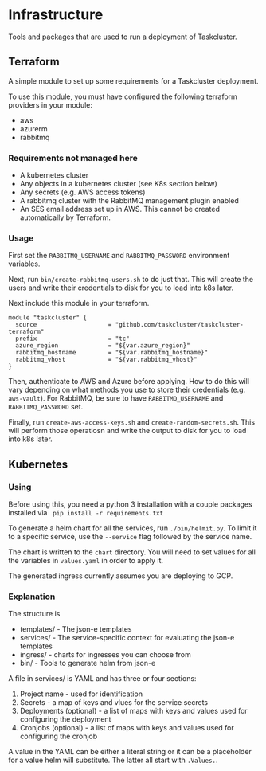 # Infrastructure

Tools and packages that are used to run a deployment of Taskcluster.

## Terraform

A simple module to set up some requirements for a Taskcluster deployment.

To use this module, you must have configured the following terraform providers
in your module:

- aws
- azurerm
- rabbitmq

### Requirements not managed here

- A kubernetes cluster
- Any objects in a kubernetes cluster (see K8s section below)
- Any secrets (e.g. AWS access tokens)
- A rabbitmq cluster with the RabbitMQ management plugin enabled
- An SES email address set up in AWS. This cannot be created automatically by Terraform.

### Usage

First set the `RABBITMQ_USERNAME` and `RABBITMQ_PASSWORD` environment variables.

Next, run `bin/create-rabbitmq-users.sh` to do just that. This will create the users and write their credentials to disk for you to load into k8s later.

Next include this module in your terraform.

```hcl
module "taskcluster" {
  source                    = "github.com/taskcluster/taskcluster-terraform"
  prefix                    = "tc"
  azure_region              = "${var.azure_region}"
  rabbitmq_hostname         = "${var.rabbitmq_hostname}"
  rabbitmq_vhost            = "${var.rabbitmq_vhost}"
}
```

Then, authenticate to AWS and Azure before applying. How to do this will vary depending on what methods you use to store their credentials (e.g. `aws-vault`). For RabbitMQ, be sure to have `RABBITMQ_USERNAME` and `RABBITMQ_PASSWORD` set.

Finally, run `create-aws-access-keys.sh` and `create-random-secrets.sh`. This will perform those operatiosn and write the output to disk for you to load into k8s later.

## Kubernetes

### Using

Before using this, you need a python 3 installation with a couple packages installed via ` pip install -r requirements.txt`

To generate a helm chart for all the services, run `./bin/helmit.py`. To limit it to a specific service, use the `--service` flag followed by the service name.

The chart is written to the `chart` directory. You will need to set values for all the variables in `values.yaml` in order to apply it.

The generated ingress currently assumes you are deploying to GCP.

### Explanation

The structure is

* templates/ - The json-e templates
* services/ - The service-specific context for evaluating the json-e templates
* ingress/ - charts for ingresses you can choose from
* bin/ - Tools to generate helm from json-e

A file in services/ is YAML and has three or four sections:

1. Project name -  used for identification
1. Secrets - a map of keys and vlues for the service secrets
1. Deployments (optional) - a list of maps with keys and values used for configuring the deployment
1. Cronjobs (optional) - a list of maps with keys and values used for configuring the cronjob

A value in the YAML can be either a literal string or it can be a placeholder for a value helm will substitute. The latter all start with `.Values.`.